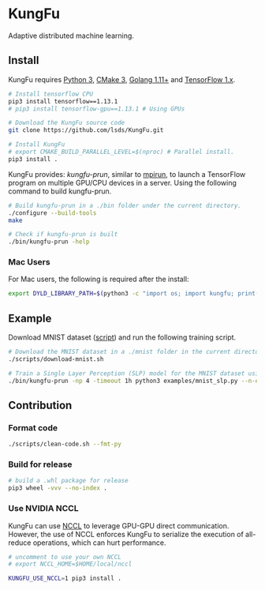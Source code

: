 # KungFu

Adaptive distributed machine learning.

## Install

KungFu requires [Python 3](https://www.python.org/downloads/), [CMake 3](https://cmake.org/install/), [Golang 1.11+](https://golang.org/dl/) and [TensorFlow 1.x](https://www.tensorflow.org/install/pip#older-versions-of-tensorflow).

```bash
# Install tensorflow CPU
pip3 install tensorflow==1.13.1
# pip3 install tensorflow-gpu==1.13.1 # Using GPUs

# Download the KungFu source code
git clone https://github.com/lsds/KungFu.git

# Install KungFu
# export CMAKE_BUILD_PARALLEL_LEVEL=$(nproc) # Parallel install.
pip3 install .
```

KungFu provides: *kungfu-prun*, similar to [mpirun](https://horovod.readthedocs.io/en/latest/mpirun.html), to launch a TensorFlow program on multiple GPU/CPU devices in a server.
Using the following command to build kungfu-prun.

```bash
# Build kungfu-prun in a ./bin folder under the current directory.
./configure --build-tools
make

# Check if kungfu-prun is built
./bin/kungfu-prun -help
```

### Mac Users

For Mac users, the following is required after the install:

```bash
export DYLD_LIBRARY_PATH=$(python3 -c "import os; import kungfu; print(os.path.dirname(kungfu.__file__))")
```

## Example

Download MNIST dataset ([script](scripts/download-mnist.sh)) and run the following training script.

```bash
# Download the MNIST dataset in a ./mnist folder in the current directory.
./scripts/download-mnist.sh

# Train a Single Layer Perception (SLP) model for the MNIST dataset using 4 CPUs for 10 data epochs.
./bin/kungfu-prun -np 4 -timeout 1h python3 examples/mnist_slp.py --n-epochs 10
```

## Contribution

### Format code

```bash
./scripts/clean-code.sh --fmt-py
```

### Build for release

```bash
# build a .whl package for release
pip3 wheel -vvv --no-index .
```

### Use NVIDIA NCCL

KungFu can use [NCCL](https://developer.nvidia.com/nccl) to leverage GPU-GPU direct communication.
However, the use of NCCL enforces KungFu to serialize the execution of all-reduce operations, which can hurt performance.

```bash
# uncomment to use your own NCCL
# export NCCL_HOME=$HOME/local/nccl

KUNGFU_USE_NCCL=1 pip3 install .
```
